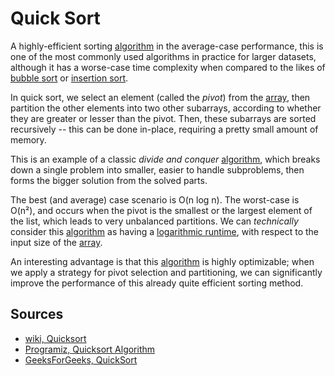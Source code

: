 # Quick Sort

A highly-efficient sorting [algorithm](Computer%20Science/Algorithms/algorithm.md) in the average-case performance, this is one of the most commonly used algorithms in practice for larger datasets, although it has a worse-case time complexity when compared to the likes of [bubble sort](Computer%20Science/Algorithms/Sorting/bubble%20sort.md) or [insertion sort](Computer%20Science/Algorithms/Sorting/insertion%20sort.md).

In quick sort, we select an element (called the _pivot_) from the [array](Computer%20Science/Data%20Structures/array.md), then partition the other elements into two other subarrays, according to whether they are greater or lesser than the pivot. Then, these subarrays are sorted recursively -- this can be done in-place, requiring a pretty small amount of memory.

This is an example of a classic _divide and conquer_ [algorithm](Computer%20Science/Algorithms/algorithm.md), which breaks down a single problem into smaller, easier to handle subproblems, then forms the bigger solution from the solved parts.

The best (and average) case scenario is O(n log n). The worst-case is O(n²), and occurs when the pivot is the smallest or the largest element of the list, which leads to very unbalanced partitions. We can _technically_ consider this [algorithm](Computer%20Science/Algorithms/algorithm.md) as having a [logarithmic runtime](Computer%20Science/Asymptotic%20Notation/Common%20Runtimes/logarithmic%20runtime.md), with respect to the input size of the [array](Computer%20Science/Data%20Structures/array.md).

An interesting advantage is that this [algorithm](Computer%20Science/Algorithms/algorithm.md) is highly optimizable; when we apply a strategy for pivot selection and partitioning, we can significantly improve the performance of this already quite efficient sorting method.

## Sources

- [wiki, Quicksort](https://en.wikipedia.org/wiki/Quicksort)
- [Programiz, Quicksort Algorithm](https://www.programiz.com/dsa/quick-sort)
- [GeeksForGeeks, QuickSort](https://www.geeksforgeeks.org/quick-sort/)
